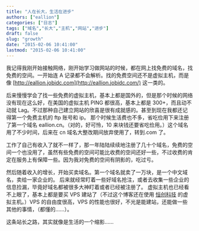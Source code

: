 ```yaml
---
title: "人在长大，生活在进步"
authors: ["eallion"]
categories: ["日志"]
tags: ["域名","长大","主机","网站","进步"]
draft: false
slug: "growth"
date: "2015-02-06 10:41:00"
lastmod: "2015-02-06 10:41:00"
---
```


我记得我刚开始接触网络，刚开始学习做网站的时候，都在网上找免费的域名，找免费的空间。一开始连 A 记录都不会解析。找的免费空间还不是虚拟主机，而是像 [http://eallion.jobidc.com](http://eallion.jobidc.com/) 这一类的。

后来慢慢学会了找一些免费的虚拟主机，基本上都是国外的，但是那个时候的网络没有现在这么好，在美国的虚拟主机 PING 都很高，基本上都是 300+，而且动不动就 Lag。不过那种自己建立网站的欣喜是很有成就感的。甚至到现在我都还记得第一个免费主机的 ftp 账号和 ip。
那个时候生活费也不多，省吃俭用下来注册了第一个域名 eallion.cn。（对的，好可怜，10 来块钱还要省吃俭用。）这个域名用了不少时间，后来在 cn 域名大整改期间放弃使用了，转到.com 了。

工作了自己有收入了就不一样了，那一年陆陆续续地注册了几十个域名，免费的空间一个也没用了，虽然有些免费的空间可能比收费的空间还好一些，不过收费的肯定在服务上有保障一些。因为我对免费的空间有阴影的，吃过亏。

然后随着收入的增长，开始买卖域名。第一个域名就卖了一万块，是一个中文域名，卖给一家企业的。
后来就经常盯着一些好域名抢注，或者去收集一些企业的信息捡漏，毕竟好域名都被很多大神盯着或者已经被注册了。
虚拟主机也已经看不上眼了，基本上都是要买 VPS 建站了（不过这个博客还在使用 [恒创科技](http://my.henghost.com/aff.php?aff=931) 的虚拟主机。）VPS 的自由度很高，VPS 的性能也很好，不光是能建站，还能做一些其他的事情，（都懂的……）。

这条站长之路，其实就像是生活的一个缩影……
